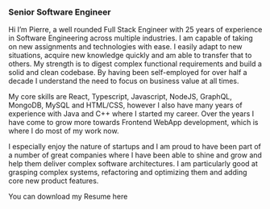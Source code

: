 ### Senior Software Engineer

Hi I’m Pierre, 
a well rounded Full Stack Engineer with 25 years of experience in Software Engineering across multiple industries. I am capable of taking on new assignments and technologies with ease. I easily adapt to new situations, acquire new knowledge quickly and am able to transfer that to others. My strength is to digest complex functional requirements and build a solid and clean codebase. By having been self-employed for over half a decade I understand the need to focus on business value at all times.

My core skills are React, Typescript, Javascript, NodeJS, GraphQL, MongoDB, MySQL and HTML/CSS, however I also have many years of experience with Java and C++ where I started my career. Over the years I have come to grow more towards Frontend WebApp development, which is where I do most of my work now.

I especially enjoy the nature of startups and I am proud to have been part of a number of great companies where I have been able to shine and grow and help them deliver complex software architectures. I am particularly good at grasping complex systems, refactoring and optimizing them and adding core new product features.

You can download my Resume here

<!--
**pierreh/pierreh** is a ✨ _special_ ✨ repository because its `README.md` (this file) appears on your GitHub profile.

Here are some ideas to get you started:

- 🔭 I’m currently working on ...
- 🌱 I’m currently learning ...
- 👯 I’m looking to collaborate on ...
- 🤔 I’m looking for help with ...
- 💬 Ask me about ...
- 📫 How to reach me: ...
- 😄 Pronouns: ...
- ⚡ Fun fact: ...
-->
